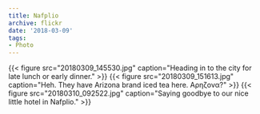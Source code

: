 ```yaml
---
title: Nafplio
archive: flickr
date: '2018-03-09'
tags:
- Photo
---
```

{{< figure src="20180309_145530.jpg" caption="Heading in to the city for late lunch or early dinner." >}}
{{< figure src="20180309_151613.jpg" caption="Heh. They have Arizona brand iced tea here. Αρηζονα?" >}}
{{< figure src="20180310_092522.jpg" caption="Saying goodbye to our nice little hotel in Nafplio." >}}
